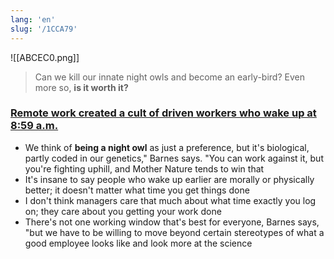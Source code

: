 ```yaml
---
lang: 'en'
slug: '/1CCA79'
---
```


![[ABCEC0.png]]

> Can we kill our innate night owls and become an early-bird?
> Even more so, **is it worth it?**

### [Remote work created a cult of driven workers who wake up at 8:59 a.m.](https://fortune.com/2022/10/23/waking-up-one-minute-before-remote-job/)

- We think of **being a night owl** as just a preference, but it's biological, partly coded in our genetics," Barnes says. "You can work against it, but you're fighting uphill, and Mother Nature tends to win that
- It's insane to say people who wake up earlier are morally or physically better; it doesn't matter what time you get things done
- I don't think managers care that much about what time exactly you log on; they care about you getting your work done
- There's not one working window that's best for everyone, Barnes says, "but we have to be willing to move beyond certain stereotypes of what a good employee looks like and look more at the science
